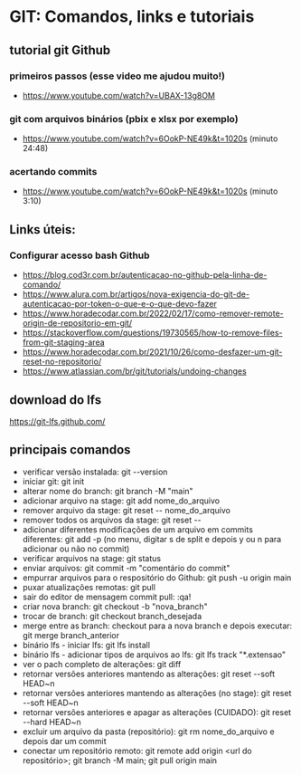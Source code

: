 # GIT: Comandos, links e tutoriais

## tutorial git Github
### primeiros passos (esse video me ajudou muito!)
* https://www.youtube.com/watch?v=UBAX-13g8OM
### git com arquivos binários (pbix e xlsx por exemplo)
* https://www.youtube.com/watch?v=6OokP-NE49k&t=1020s (minuto 24:48)
### acertando commits
* https://www.youtube.com/watch?v=6OokP-NE49k&t=1020s (minuto 3:10)

## Links úteis:
### Configurar acesso bash Github
* https://blog.cod3r.com.br/autenticacao-no-github-pela-linha-de-comando/
* https://www.alura.com.br/artigos/nova-exigencia-do-git-de-autenticacao-por-token-o-que-e-o-que-devo-fazer
* https://www.horadecodar.com.br/2022/02/17/como-remover-remote-origin-de-repositorio-em-git/
* https://stackoverflow.com/questions/19730565/how-to-remove-files-from-git-staging-area
* https://www.horadecodar.com.br/2021/10/26/como-desfazer-um-git-reset-no-repositorio/
* https://www.atlassian.com/br/git/tutorials/undoing-changes

## download do lfs
https://git-lfs.github.com/

## principais comandos
* verificar versão instalada: git --version
* iniciar git: git init
* alterar nome do branch: git branch -M "main"
* adicionar arquivo na stage: git add nome_do_arquivo
* remover arquivo da stage: git reset -- nome_do_arquivo
* remover todos os arquivos da stage: git reset --
* adicionar diferentes modificações de um arquivo em commits diferentes: git add -p (no menu, digitar s de split e depois y ou n para adicionar ou não no commit)
* verificar arquivos na stage: git status
* enviar arquivos: git commit -m "comentário do commit"
* empurrar arquivos para o respositório do Github: git push -u origin main
* puxar atualizações remotas: git pull
* sair do editor de mensagem commit pull: :qa!
* criar nova branch: git checkout -b "nova_branch"
* trocar de branch: git checkout branch_desejada
* merge entre as branch: checkout para a nova branch e depois executar: git merge branch_anterior
* binário lfs - iniciar lfs: git lfs install
* binário lfs - adicionar tipos de arquivos ao lfs: git lfs track "*.extensao"
* ver o pach completo de alterações: git diff
* retornar versões anteriores mantendo as alterações: git reset --soft HEAD~n
* retornar versões anteriores mantendo as alterações (no stage): git reset --soft HEAD~n
* retornar versões anteriores e apagar as alterações (CUIDADO): git reset --hard HEAD~n
* excluir um arquivo da pasta (repositório): git rm nome_do_arquivo e depois dar um commit
* conectar um repositório remoto: git remote add origin <url do repositório>; git branch -M main; git pull origin main
